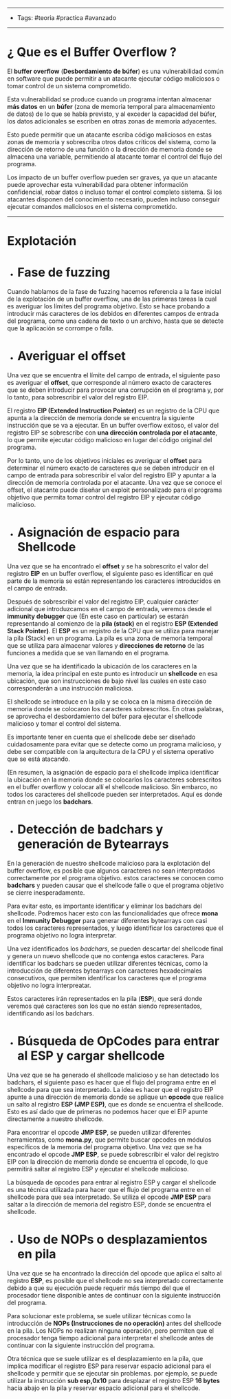 -----
- Tags: #teoria #practica #avanzado 
----
# ¿ Que es el **Buffer Overflow** ? 

El **buffer overflow** (**Desbordamiento de búfer**) es una vulnerabilidad común en software que puede permitir a un atacante ejecutar código maliciosos o tomar control de un sistema comprometido. 

Esta vulnerabilidad se produce cuando un programa intentan almacenar **más datos** en un **búfer** (zona de memoria temporal para almacenamiento de datos) de lo que se había previsto, y al exceder la capacidad del búfer, los datos adicionales se escriben en otras zonas de memoria adyacentes. 

Esto puede permitir que un atacante escriba código maliciosos en estas zonas de memoria y sobrescriba otros datos críticos del sistema, como la dirección de retorno de una función o la dirección de memoria donde se almacena una variable, permitiendo al atacante tomar el control del flujo del programa. 

Los impacto de un buffer overflow pueden ser graves, ya que un atacante puede aprovechar esta vulnerabilidad para obtener información confidencial, robar datos o incluso tomar el control completo sistema. Si los atacantes disponen del conocimiento necesario, pueden incluso conseguir ejecutar comandos maliciosos en el sistema comprometido.

------
# Explotación 

- # Fase de fuzzing

Cuando hablamos de la fase de fuzzing hacemos referencia a la fase inicial de la explotación de un buffer overflow, una de las primeras tareas la cual es averiguar los límites del programa objetivo. Esto se hace probando a introducir más caracteres de los debidos en diferentes campos de entrada del programa, como una cadena de texto o un archivo, hasta que se detecte que la aplicación se corrompe o falla. 

- # Averiguar el offset

Una vez que se encuentra el límite del campo de entrada, el siguiente paso es averiguar el **offset**, que corresponde al número exacto de caracteres que se deben introducir para provocar una corrupción en el programa y, por lo tanto, para sobrescribir el valor del registro EIP. 

El registro **EIP (Extended Instruction Pointer)** es un registro de la CPU que apunta a la dirección de memoria donde se encuentra la siguiente instrucción que se va a ejecutar. En un buffer overflow exitoso, el valor del registro EIP se sobrescribe con **una dirección controlada por el atacante**, lo que permite ejecutar código malicioso en lugar del código original del programa. 

Por lo tanto, uno de los objetivos iniciales es averiguar el **offset** para determinar el número exacto de caracteres que se deben introducir en el campo de entrada para sobrescribir el valor del registro EIP y apuntar a la dirección de memoria controlada por el atacante. Una vez que se conoce el offset, el atacante puede diseñar un exploit personalizado para el programa objetivo que permita tomar control del registro EIP y ejecutar código malicioso. 

- # Asignación de espacio para Shellcode

Una vez que se ha encontrado el **offset** y se ha sobrescrito el valor del registro **EIP** en un buffer overflow, el siguiente paso es identificar en qué parte de la memoria se están representando los caracteres introducidos en el campo de entrada. 

Después de sobrescribir el valor del registro EIP, cualquier carácter adicional que introduzcamos en el campo de entrada, veremos desde el **immunity debugger** que (En este caso en particular) se estarán representando al comienzo de la **pila (stack)** en el registro **ESP (Extended Stack Pointer)**. El **ESP** es un registro de la CPU que se utiliza para manejar la pila (Stack) en un programa. La pila es una zona de memoria temporal que se utiliza para almacenar valores y **direcciones de retorno** de las funciones a medida que se van llamando en el programa.

Una vez que se ha identificado la ubicación de los caracteres en la memoria, la idea principal en este punto es introducir un **shellcode** en esa ubicación, que son instrucciones de bajo nivel las cuales en este caso corresponderán a una instrucción maliciosa. 

El shellcode se introduce en la pila y se coloca en la misma dirección de memoria donde se colocaron los caracteres sobrescritos. En otras palabras, se aprovecha el desbordamiento del búfer para ejecutar el shellcode malicioso y tomar el control del sistema. 

Es importante tener en cuenta que el shellcode debe ser diseñado cuidadosamente para evitar que se detecte como un programa malicioso, y debe ser compatible con la arquitectura de la CPU y el sistema operativo que se está atacando. 

(En resumen, la asignación de espacio para el shellcode implica identificar la ubicación en la memoria donde se colocarlos los caracteres sobrescritos en el buffer overflow y colocar allí el shellcode malicioso. Sin embarco, no todos los caracteres del shellcode pueden ser interpretados. Aquí es donde entran en juego los **badchars**.

- # Detección de badchars y generación de Bytearrays 

En la generación de nuestro shellcode malicioso para la explotación del buffer overflow, es posible que algunos caracteres no sean interpretados correctamente por el programa objetivo. estos caracteres se conocen como **badchars** y pueden causar que el shellcode falle o que el programa objetivo se cierre inesperadamente. 

Para evitar esto, es importante identificar y eliminar los badchars del shellcode. Podremos hacer esto con las funcionalidades que ofrece **mona** en el **Immunity Debugger** para generar diferentes bytearrays con casi todos los caracteres representados, y luego identificar los caracteres que el programa objetivo no logra interpretar.

Una vez identificados los *badchars*, se pueden descartar del shellcode final y genera un nuevo shellcode que no contenga estos caracteres. Para identificar los badchars se pueden utilizar diferentes técnicas, como la introducción de diferentes bytearrays con caracteres hexadecimales consecutivos, que permiten identificar los caracteres que el programa objetivo no logra interpreatar. 

Estos caracteres irán representados en la pila (**ESP**), que será donde veremos qué caracteres son los que no están siendo representados, identificando así los badchars.

- # Búsqueda de OpCodes para entrar al ESP y cargar shellcode 

Una vez que se ha generado el shellcode malicioso y se han detectado los badchars, el siguiente paso es hacer que el flujo del programa entre en el shellcode para que sea interpretado. La idea es hacer que el registro EIP apunte a una dirección de memoria donde se aplique un **opcode** que realice un salto al registro **ESP (JMP ESP)**, que es donde se encuentra el shellcode. Esto es así dado que de primeras no podemos hacer que el EIP apunte directamente a nuestro shellcode. 

Para encontrar el opcode **JMP ESP**, se pueden utilizar diferentes herramientas, como **mona.py**, que permite buscar opcodes en módulos específicos de la memoria del programa objetivo. Una vez que se ha encontrado el opcode **JMP ESP**, se puede sobrescribir el valor del registro EIP con la dirección de memoria donde se encuentra el opcode, lo que permitirá saltar al registro ESP y ejecutar el shellcode malicioso.

La búsqueda de opcodes para entrar al registro ESP y cargar el shellcode es una técnica utilizada para hacer que el flujo del programa entre en el shellcode para que sea interpretado. Se utiliza el opcode **JMP ESP** para saltar a la dirección de memoria del registro ESP, donde se encuentra el shellcode. 

- # Uso de NOPs o desplazamientos en pila 

Una vez que se ha encontrado la dirección del opcode que aplica el salto al registro **ESP**, es posible que el shellcode no sea interpretado correctamente debido a que su ejecución puede requerir más tiempo del que el procesador tiene disponible antes de continuar con la siguiente instrucción del programa.

Para solucionar este problema, se suele utilizar técnicas como la introducción de **NOPs (Instrucciones de no operación)** antes del shellcode en la pila. Los NOPs no realizan ninguna operación, pero permiten que el procesador tenga tiempo adicional para interpretar el shellcode antes de continuar con la siguiente instrucción del programa.

Otra técnica que se suele utilizar es el desplazamiento en la pila, que implica modificar el registro ESP para reservar espacio adicional para el shellcode y permitir que se ejecutar sin problemas. por ejemplo, se puede utilizar la instrucción **sub esp,0x10** para desplazar el registro ESP **16 bytes** hacia abajo en la pila y reservar espacio adicional para el shellcode.


